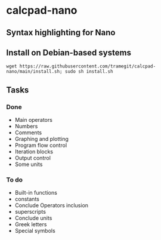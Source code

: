 # calcpad-nano
## Syntax highlighting for Nano

## Install on Debian-based systems

```
wget https://raw.githubusercontent.com/tramegit/calcpad-nano/main/install.sh; sudo sh install.sh
``` 


## Tasks

### Done
* Main operators
* Numbers
* Comments
* Graphing and plotting
* Program flow control
* Iteration blocks
* Output control
* Some units

### To do
* Built-in functions
* constants 
* Conclude Operators inclusion
* superscripts
* Conclude units
* Greek letters
* Special symbols



